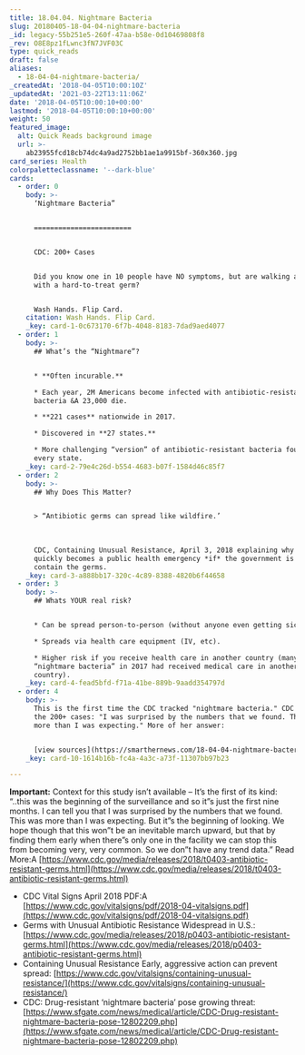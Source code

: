 ```yaml
---
title: 18.04.04. Nightmare Bacteria
slug: 20180405-18-04-04-nightmare-bacteria
_id: legacy-55b251e5-260f-47aa-b58e-0d10469808f8
_rev: O8E8pz1fLwnc3fN7JVF03C
type: quick_reads
draft: false
aliases:
  - 18-04-04-nightmare-bacteria/
_createdAt: '2018-04-05T10:00:10Z'
_updatedAt: '2021-03-22T13:11:06Z'
date: '2018-04-05T10:00:10+00:00'
lastmod: '2018-04-05T10:00:10+00:00'
weight: 50
featured_image:
  alt: Quick Reads background image
  url: >-
    ab23955fcd18cb74dc4a9ad2752bb1ae1a9915bf-360x360.jpg
card_series: Health
colorpaletteclassname: '--dark-blue'
cards:
  - order: 0
    body: >-
      ‘Nightmare Bacteria”


      ========================


      CDC: 200+ Cases


      Did you know one in 10 people have NO symptoms, but are walking around
      with a hard-to-treat germ?


      Wash Hands. Flip Card.
    citation: Wash Hands. Flip Card.
    _key: card-1-0c673170-6f7b-4048-8183-7dad9aed4077
  - order: 1
    body: >-
      ## What’s the “Nightmare”?


      * **Often incurable.**

      * Each year, 2M Americans become infected with antibiotic-resistant
      bacteria &A 23,000 die.

      * **221 cases** nationwide in 2017.

      * Discovered in **27 states.**

      * More challenging “version” of antibiotic-resistant bacteria found in
      every state.
    _key: card-2-79e4c26d-b554-4683-b07f-1584d46c85f7
  - order: 2
    body: >-
      ## Why Does This Matter?


      > “Antibiotic germs can spread like wildfire.’  
        
        
        
      CDC, Containing Unusual Resistance, April 3, 2018 explaining why it could
      quickly becomes a public health emergency *if* the government is unable to
      contain the germs.
    _key: card-3-a888bb17-320c-4c89-8388-4820b6f44658
  - order: 3
    body: >-
      ## Whats YOUR real risk?


      * Can be spread person-to-person (without anyone even getting sick).

      * Spreads via health care equipment (IV, etc).

      * Higher risk if you receive health care in another country (many with
      “nightmare bacteria” in 2017 had received medical care in another
      country).
    _key: card-4-fead5bfd-f71a-41be-889b-9aadd354797d
  - order: 4
    body: >-
      This is the first time the CDC tracked "nightmare bacteria." CDC Dir. on
      the 200+ cases: "I was surprised by the numbers that we found. This was
      more than I was expecting." More of her answer:


      [view sources](https://smarthernews.com/18-04-04-nightmare-bacteria/)
    _key: card-10-1614b16b-fc4a-4a3c-a73f-11307bb97b23

---
```

**Important:** Context for this study isn’t available – It’s the first of its kind: “..this was the beginning of the surveillance and so it”s just the first nine months. I can tell you that I was surprised by the numbers that we found. This was more than I was expecting. But it”s the beginning of looking. We hope though that this won”t be an inevitable march upward, but that by finding them early when there”s only one in the facility we can stop this from becoming very, very common. So we don”t have any trend data.” Read More:A [https://www.cdc.gov/media/releases/2018/t0403-antibiotic-resistant-germs.html](https://www.cdc.gov/media/releases/2018/t0403-antibiotic-resistant-germs.html)

* CDC Vital Signs April 2018 PDF:A [https://www.cdc.gov/vitalsigns/pdf/2018-04-vitalsigns.pdf](https://www.cdc.gov/vitalsigns/pdf/2018-04-vitalsigns.pdf)
* Germs with Unusual Antibiotic Resistance Widespread in U.S.: [https://www.cdc.gov/media/releases/2018/p0403-antibiotic-resistant-germs.html](https://www.cdc.gov/media/releases/2018/p0403-antibiotic-resistant-germs.html)
* Containing Unusual Resistance Early, aggressive action can prevent spread: [https://www.cdc.gov/vitalsigns/containing-unusual-resistance/](https://www.cdc.gov/vitalsigns/containing-unusual-resistance/)
* CDC: Drug-resistant ‘nightmare bacteria’ pose growing threat: [https://www.sfgate.com/news/medical/article/CDC-Drug-resistant-nightmare-bacteria-pose-12802209.php](https://www.sfgate.com/news/medical/article/CDC-Drug-resistant-nightmare-bacteria-pose-12802209.php)